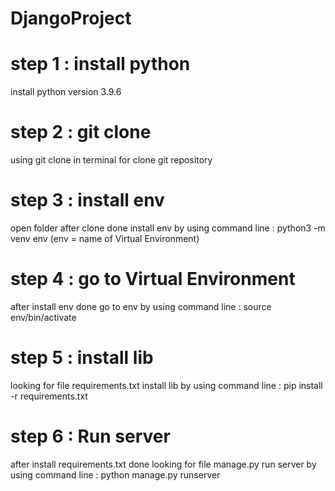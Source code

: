 # DjangoProject

# step 1 : install python
  install python version 3.9.6
# step 2 : git clone
  using git clone in terminal for clone git repository
# step 3 : install env
  open folder after clone done
  install env by using command line : python3 -m venv env (env = name of Virtual Environment)
# step 4 : go to Virtual Environment
  after install env done
  go to env by using command line : source env/bin/activate
# step 5 : install lib
  looking for file requirements.txt
  install lib by using command line : pip install -r requirements.txt
# step 6 : Run server
  after install requirements.txt done
  looking for file manage.py
  run server by using command line : python manage.py runserver
  
